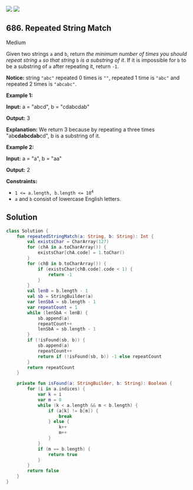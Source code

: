 [![](https://img.shields.io/github/stars/javadev/LeetCode-in-Kotlin?label=Stars&style=flat-square)](https://github.com/javadev/LeetCode-in-Kotlin)
[![](https://img.shields.io/github/forks/javadev/LeetCode-in-Kotlin?label=Fork%20me%20on%20GitHub%20&style=flat-square)](https://github.com/javadev/LeetCode-in-Kotlin/fork)

## 686\. Repeated String Match

Medium

Given two strings `a` and `b`, return _the minimum number of times you should repeat string_ `a` _so that string_ `b` _is a substring of it_. If it is impossible for `b` to be a substring of `a` after repeating it, return `-1`.

**Notice:** string `"abc"` repeated 0 times is `""`, repeated 1 time is `"abc"` and repeated 2 times is `"abcabc"`.

**Example 1:**

**Input:** a = "abcd", b = "cdabcdab"

**Output:** 3

**Explanation:** We return 3 because by repeating a three times "ab**cdabcdab**cd", b is a substring of it.

**Example 2:**

**Input:** a = "a", b = "aa"

**Output:** 2

**Constraints:**

*   <code>1 <= a.length, b.length <= 10<sup>4</sup></code>
*   `a` and `b` consist of lowercase English letters.

## Solution

```kotlin
class Solution {
    fun repeatedStringMatch(a: String, b: String): Int {
        val existsChar = CharArray(127)
        for (chA in a.toCharArray()) {
            existsChar[chA.code] = 1.toChar()
        }
        for (chB in b.toCharArray()) {
            if (existsChar[chB.code].code < 1) {
                return -1
            }
        }
        val lenB = b.length - 1
        val sb = StringBuilder(a)
        var lenSbA = sb.length - 1
        var repeatCount = 1
        while (lenSbA < lenB) {
            sb.append(a)
            repeatCount++
            lenSbA = sb.length - 1
        }
        if (!isFound(sb, b)) {
            sb.append(a)
            repeatCount++
            return if (!isFound(sb, b)) -1 else repeatCount
        }
        return repeatCount
    }

    private fun isFound(a: StringBuilder, b: String): Boolean {
        for (i in a.indices) {
            var k = i
            var m = 0
            while (k < a.length && m < b.length) {
                if (a[k] != b[m]) {
                    break
                } else {
                    k++
                    m++
                }
            }
            if (m == b.length) {
                return true
            }
        }
        return false
    }
}
```